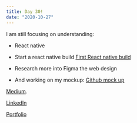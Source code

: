 ```yaml
---
title: Day 30!
date: "2020-10-27"
---
```


I am still focusing on understanding: 

- React native
- Start a react native build 
[First React native build](https://github.com/jokale/reactNativeProject)
- Research more into Figma the web design 

- And working on my mockup:
[Github mock up](https://github.com/jokale/mock-up)





[Medium](https://medium.com/@kalemajoanna).

[LinkedIn](https://www.linkedin.com/in/joanna-e-kalema-a5a5b4136/)

[Portfolio](https://joannathedeveloper.netlify.app/)

